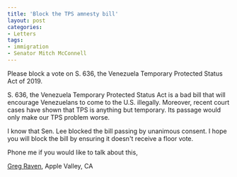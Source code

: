 ```yaml
---
title: 'Block the TPS amnesty bill'
layout: post
categories:
- Letters
tags:
- immigration
- Senator Mitch McConnell
---
```


Please block a vote on S. 636, the Venezuela Temporary Protected Status Act of 2019.

S. 636, the Venezuela Temporary Protected Status Act is a bad bill that will encourage Venezuelans to come to the U.S. illegally. Moreover, recent court cases have shown that TPS is anything but temporary. Its passage would only make our TPS problem worse.

I know that Sen. Lee blocked the bill passing by unanimous consent. I hope you will block the bill by ensuring it doesn't receive a floor vote.

Phone me if you would like to talk about this,

[Greg Raven](https://www.gregraven.org/), Apple Valley, CA